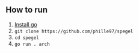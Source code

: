 

## How to run
1. [Install go](https://golang.org/doc/install)
2. `git clone https://github.com/phille97/spegel`
3. `cd spegel`
4. `go run . arch`
